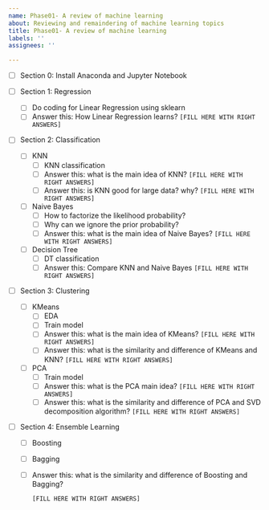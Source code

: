 ```yaml
---
name: Phase01- A review of machine learning
about: Reviewing and remaindering of machine learning topics
title: Phase01- A review of machine learning
labels: ''
assignees: ''

---
```


- [ ] Section 0: Install Anaconda and Jupyter Notebook

- [  ] Section 1: Regression
  - [ ] Do coding for Linear Regression using sklearn
  - [ ] Answer this: How Linear Regression learns?
     `[FILL HERE WITH RIGHT ANSWERS]`
  
- [ ] Section 2: Classification
  - [ ] KNN
    - [ ] KNN classification
    - [ ] Answer this: what is the main idea of KNN?
       `[FILL HERE WITH RIGHT ANSWERS]`
    - [ ] Answer this: is KNN good for large data? why?
       `[FILL HERE WITH RIGHT ANSWERS]`
  - [ ] Naive Bayes
    - [ ] How to factorize the likelihood probability?
    - [ ] Why can we ignore the prior probability?
    - [ ] Answer this: what is the main idea of Naive Bayes?
     `[FILL HERE WITH RIGHT ANSWERS]`
  - [ ] Decision Tree
    - [ ] DT classification
    - [ ] Answer this: Compare KNN and Naive Bayes
       `[FILL HERE WITH RIGHT ANSWERS]`
  
- [ ] Section 3: Clustering
  - [ ] KMeans
    - [ ] EDA
    - [ ] Train model
    - [ ] Answer this: what is the main idea of KMeans?
     `[FILL HERE WITH RIGHT ANSWERS]`
    - [ ] Answer this: what is the similarity and difference of KMeans and KNN?
    `[FILL HERE WITH RIGHT ANSWERS]`
  - [ ] PCA
    - [ ] Train model
    - [ ] Answer this: what is the PCA main idea?
      `[FILL HERE WITH RIGHT ANSWERS]`
    - [ ] Answer this: what is the similarity and difference of PCA and SVD decomposition algorithm?
      `[FILL HERE WITH RIGHT ANSWERS]`
  
- [ ] Section 4: Ensemble Learning
  - [ ] Boosting
  
  - [ ] Bagging
  
  - [ ] Answer this: what is the similarity and difference of Boosting and Bagging?
  
    `[FILL HERE WITH RIGHT ANSWERS]`
  
  

